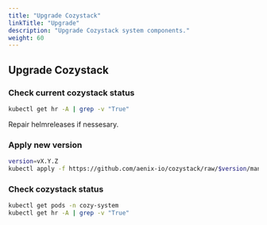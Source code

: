 ```yaml
---
title: "Upgrade Cozystack"
linkTitle: "Upgrade"
description: "Upgrade Cozystack system components."
weight: 60
---
```


## Upgrade Cozystack

### Check current cozystack status
```bash
kubectl get hr -A | grep -v "True"
```
Repair helmreleases if nessesary.

### Apply new version
```bash
version=vX.Y.Z
kubectl apply -f https://github.com/aenix-io/cozystack/raw/$version/manifests/cozystack-installer.yaml
```

### Check cozystack status
```bash
kubectl get pods -n cozy-system
kubectl get hr -A | grep -v "True"
```
